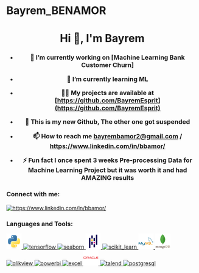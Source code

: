 # Bayrem_BENAMOR
<h1 align="center">Hi 👋, I'm Bayrem</h1>


<h3 align="center"Passionate BI And Data Analyst Student and Future Computer Science Engineer</h3>


- 🔭 I’m currently working on [Machine Learning Bank Customer Churn]

- 🌱 I’m currently learning **ML**

- 👨‍💻 My projects are available at [https://github.com/BayremEsprit](https://github.com/BayremEsprit)

- 💬 This is my new Github, The other one got suspended

- 📫 How to reach me **bayrembamor2@gmail.com** / **https://www.linkedin.com/in/bbamor/**

- ⚡ Fun fact **I once spent 3 weeks Pre-processing Data for Machine Learning Project but it was worth it and had AMAZING results**

<h3 align="left">Connect with me:</h3>
<p align="left">
<a href="https://www.linkedin.com/in/bbamor/" target="blank"><img align="center" src="https://raw.githubusercontent.com/rahuldkjain/github-profile-readme-generator/master/src/images/icons/Social/linked-in-alt.svg" alt="https://www.linkedin.com/in/bbamor/" height="30" width="40" /></a>


<h3 align="left">Languages and Tools:</h3>
<p align="left">
  <a href="https://www.python.org" target="_blank" rel="noreferrer">
    <img src="https://raw.githubusercontent.com/devicons/devicon/master/icons/python/python-original.svg" alt="python" width="40" height="40"/>
  </a>
  <a href="https://www.tensorflow.org" target="_blank" rel="noreferrer">
    <img src="https://www.vectorlogo.zone/logos/tensorflow/tensorflow-icon.svg" alt="tensorflow" width="40" height="40"/>
  </a>
  <a href="https://seaborn.pydata.org/" target="_blank" rel="noreferrer">
    <img src="https://seaborn.pydata.org/_images/logo-mark-lightbg.svg" alt="seaborn" width="40" height="40"/>
  </a>
  <a href="https://pandas.pydata.org/" target="_blank" rel="noreferrer">
    <img src="https://raw.githubusercontent.com/devicons/devicon/2ae2a900d2f041da66e950e4d48052658d850630/icons/pandas/pandas-original.svg" alt="pandas" width="40" height="40"/>
  </a>
  <a href="https://scikit-learn.org/" target="_blank" rel="noreferrer">
    <img src="https://upload.wikimedia.org/wikipedia/commons/0/05/Scikit_learn_logo_small.svg" alt="scikit_learn" width="40" height="40"/>
  </a>
  <a href="https://www.mysql.com/" target="_blank" rel="noreferrer">
    <img src="https://raw.githubusercontent.com/devicons/devicon/master/icons/mysql/mysql-original-wordmark.svg" alt="mysql" width="40" height="40"/>
  </a>
  <a href="https://www.mongodb.com/" target="_blank" rel="noreferrer">
    <img src="https://raw.githubusercontent.com/devicons/devicon/master/icons/mongodb/mongodb-original-wordmark.svg" alt="mongodb" width="40" height="40"/>
  </a>
  <a href="[https://www.qlik.com/us/products/qlik-sense]" target="_blank" rel="noreferrer">
    <img src="https://vectorwiki.com/images/8K9Gg__qlik.svg" alt="qlikview" width="40" height="40"/>
  </a>
  <a href="https://powerbi.microsoft.com/" target="_blank" rel="noreferrer">
    <img src="https://www.vectorlogo.zone/logos/microsoft_powerbi/microsoft_powerbi-icon.svg" alt="powerbi" width="40" height="40"/>
  </a>
  <a href="https://www.microsoft.com/en-us/microsoft-365/excel" target="_blank" rel="noreferrer">
    <img src="https://brandeps.com/logo-download/M/Microsoft-Excel-logo-vector-02.svg" alt="excel" width="40" height="40"/>
  </a>
  <a href="https://www.oracle.com/" target="_blank" rel="noreferrer">
    <img src="https://raw.githubusercontent.com/devicons/devicon/master/icons/oracle/oracle-original.svg" alt="oracle" width="40" height="40"/>
  </a>
  <a href="https://www.talend.com/" target="_blank" rel="noreferrer">
    <img src="https://www.vectorlogo.zone/logos/talend/talend-icon.svg" alt="talend" width="40" height="40"/>
  </a>
  <a href="https://www.postgresql.org/" target="_blank" rel="noreferrer">
    <img src="https://www.vectorlogo.zone/logos/postgresql/postgresql-icon.svg" alt="postgresql" width="40" height="40"/>
  </a>
</p>

